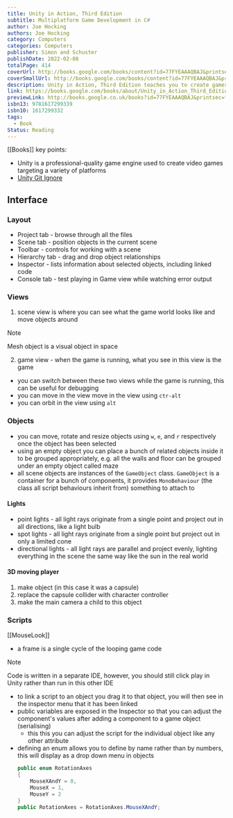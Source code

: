 ```yaml
---
title: Unity in Action, Third Edition
subtitle: Multiplatform Game Development in C#
author: Joe Hocking
authors: Joe Hocking
category: Computers
categories: Computers
publisher: Simon and Schuster
publishDate: 2022-02-08
totalPage: 414
coverUrl: http://books.google.com/books/content?id=77FYEAAAQBAJ&printsec=frontcover&img=1&zoom=1&edge=curl&source=gbs_api
coverSmallUrl: http://books.google.com/books/content?id=77FYEAAAQBAJ&printsec=frontcover&img=1&zoom=5&edge=curl&source=gbs_api
description: Unity in Action, Third Edition teaches you to create games with the Unity game platform. It's many 2D, 3D, and AR/VR game examples give you hands-on experience with Unity's workflow tools and state-of-the-art rendering engine. This fully updated third edition presents new coverage of Unity's XR toolkit and shows you how you can start building with virtual and augmented reality.
link: https://books.google.com/books/about/Unity_in_Action_Third_Edition.html?hl=&id=77FYEAAAQBAJ
previewLink: http://books.google.co.uk/books?id=77FYEAAAQBAJ&printsec=frontcover&dq=Unity+in+action&hl=&as_pt=BOOKS&cd=2&source=gbs_api
isbn13: 9781617299339
isbn10: 1617299332
tags:
  - Book
Status: Reading
---
```

[[Books]]
key points:
- Unity is a professional-quality game engine used to create video games targeting a variety of platforms
- [Unity Git Ignore](https://github.com/github/gitignore/blob/main/Unity.gitignore)
## Interface
### Layout
- Project tab - browse through all the files 
- Scene tab - position objects in the current scene
- Toolbar - controls for working with a scene
- Hierarchy tab - drag and drop object relationships
- Inspector - lists information about selected objects, including linked code
- Console tab - test playing in Game view while watching error output
### Views
1. scene view is where you can see what the game world looks like and move objects around
> [!note]
Mesh object is a visual object in space

2. game view - when the game is running, what you see in this view is the game
- you can switch between these two views while the game is running, this can be useful for debugging
- you can move in the view move in the view using `ctr-alt`
- you can orbit in the view using `alt`
### Objects
- you can move, rotate and resize objects using `w`, `e`, and `r` respectively once the object has been selected
- using an empty object you can place a bunch of related objects inside it to be grouped appropriately, e.g. all the walls and floor can be grouped under an empty object called maze
- all scene objects are instances of the `GameObject` class. `GameObject` is a container for a bunch of components, it provides `MonoBehaviour` (the class all script behaviours inherit from) something to attach to
#### Lights
- point lights - all light rays originate from a single point and project out in all directions, like a light bulb
- spot lights - all light rays originate from a single point but project out in only a limited cone
- directional lights - all light rays are parallel and project evenly, lighting everything in the scene the same way like the sun in the real world
#### 3D moving player
1. make object (in this case it was a capsule)
2. replace the capsule collider with character controller
3. make the main camera a child to this object
### Scripts
[[MouseLook]]
- a frame is a single cycle of the looping game code
> [!note]
Code is written in a separate IDE, however, you should still click play in Unity rather than run in this other IDE

- to link a script to an object you drag it to that object, you will then see in the inspector menu that it has been linked
- public variables are exposed in the Inspector so that you can adjust the component's values after adding a component to a game object (serialising)
	- this this you can adjust the script for the individual object like any other attribute 
- defining an enum allows you to define by name rather than by numbers, this will display as a drop down menu in objects
	```cs
	public enum RotationAxes
	{
		MouseXAndY = 0,
		MouseX = 1,
		MouseY = 2
	}
	public RotationAxes = RotationAxes.MouseXAndY;
	```

